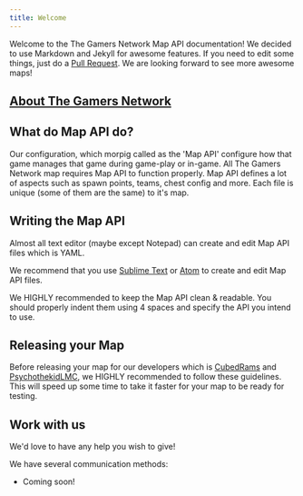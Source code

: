 ```yaml
---
title: Welcome
---
```


Welcome to the The Gamers Network Map API documentation!
We decided to use Markdown and Jekyll for awesome features. If you need to edit some things,
just do a [Pull Request](https://github.com/GamersNetworkMC/MapDocs/pulls). We are looking forward to see
more awesome maps!

## [About The Gamers Network](/gamersabout)

## What do Map API do?
Our configuration, which morpig called as the 'Map API' configure how that game manages that game during game-play or in-game.
All The Gamers Network map requires Map API to function properly. Map API defines a lot of aspects such as spawn points, teams, chest config and more. Each file is unique (some of them are the same) to it's map.

## Writing the Map API
Almost all text editor (maybe except Notepad) can create and edit Map API files which is YAML.

We recommend that you use [Sublime Text](http://www.sublimetext.com/) or [Atom](https://atom.io) to create and edit Map API files.

We HIGHLY recommended to keep the Map API clean & readable. You should properly indent them using 4 spaces and specify the API you intend to use.

## Releasing your Map
Before releasing your map for our developers which is [CubedRams](http://twitter.com/TheRamsnet) and [PsychothekidLMC](https://github.com/Psychothekid), we HIGHLY recommended to follow these guidelines. This will speed up some time to take it faster for your map to be ready for testing.


## Work with us

We'd love to have any help you wish to give!

We have several communication methods:

- Coming soon!
